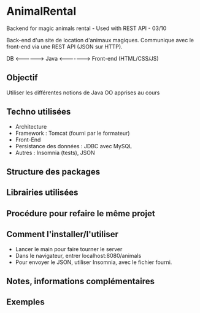 # AnimalRental
Backend for magic animals rental - Used with REST API - 03/10

Back-end d'un site de location d'animaux magiques. Communique avec le front-end via une REST API (JSON sur HTTP).

DB <------> Java <-------> Front-end (HTML/CSS/JS)

## Objectif
Utiliser les différentes notions de Java OO apprises au cours

## Techno utilisées
* Architecture
* Framework : Tomcat (fourni par le formateur)
* Front-End
* Persistance des données : JDBC avec MySQL
* Autres : Insomnia (tests), JSON

## Structure des packages

## Librairies utilisées

## Procédure pour refaire le même projet

## Comment l'installer/l'utiliser
* Lancer le main pour faire tourner le server
* Dans le navigateur, entrer localhost:8080/animals
* Pour envoyer le JSON, utiliser Insomnia, avec le fichier fourni.

## Notes, informations complémentaires

## Exemples
